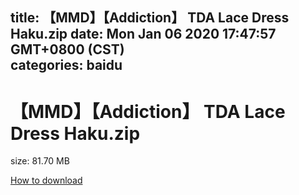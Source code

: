 
title: 【MMD】【Addiction】 TDA Lace Dress Haku.zip
date: Mon Jan 06 2020 17:47:57 GMT+0800 (CST)    
categories: baidu
---

# 【MMD】【Addiction】 TDA Lace Dress Haku.zip
size: 81.70 MB
 
 

[How to download](https://bpcam.bemobtrk.com/go/2ceec3aa-1ca2-46d6-b9ff-aaa5c184517c?jno=4281)